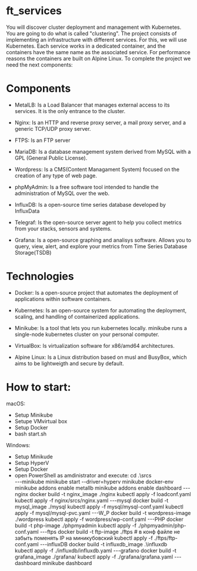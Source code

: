 # ft_services
You will discover cluster deployment and management with Kubernetes. You are going to do what is called "clustering". The project consists of implementing an infrastructure with different services. For this, we will use Kubernetes. Each service works in a dedicated container, and the containers have the same name as the associated service. For performance reasons the containers are built on Alpine Linux. To complete the project we need the next components:

# Components
 * MetalLB: Is a Load Balancer that manages external access to its services. It is the only entrance to the cluster.

* Nginx: Is an HTTP and reverse proxy server, a mail proxy server, and a generic TCP/UDP proxy server.

* FTPS: Is an FTP server

* MariaDB: Is a database management system derived from MySQL with a GPL (General Public License).

* Wordpress: Is a CMS(Content Managament System) focused on the creation of any type of web page.

* phpMyAdmin: Is a free software tool intended to handle the administration of MySQL over the web.

* InfluxDB: Is a open-source time series database developed by InfluxData

* Telegraf: Is the open-source server agent to help you collect metrics from your stacks, sensors and systems.

* Grafana: Is a open-source graphing and analisys software. Allows you to query, view, alert, and explore your metrics from Time Series Database Storage(TSDB)

# Technologies
* Docker: Is a open-source project that automates the deployment of applications within software containers.

* Kubernetes: Is an open-source system for automating the deployment, scaling, and handling of containerized applications.

* Minikube: Is a tool that lets you run kubernetes locally. minikube runs a single-node kubernetes cluster on your personal computer.

* VirtualBox: Is virtualization software for x86/amd64 architectures.

* Alpine Linux: Is a Linux distribution based on musl and BusyBox, which aims to be lightweigth and secure by default.

# How to start:

macOS:
* Setup Minikube
* Setupe VMvirtual box
* Setup Docker
* bash start.sh

Windows:
* Setup Minikude
* Setup HyperV
* Setup Docker
* open PowerShell as amdinistrator and execute:
cd .\srcs\
---minikube
minikube start --driver=hyperv
minikube docker-env
minikube addons enable metallb
minikube addons enable dashboard
---nginx
docker build -t nginx_image ./nginx
kubectl apply -f loadconf.yaml
kubectl apply -f nginx/srcs/nginx.yaml
---mysql
docker build -t mysql_image ./mysql
kubectl apply -f mysql/mysql-conf.yaml
kubectl apply -f mysql/mysql-pvc.yaml
---W_P
docker build -t wordpress-image ./wordpress
kubectl apply -f wordpress/wp-conf.yaml
---PHP
docker build -t php-image ./phpmyadmin
kubectl apply -f ./phpmyadmin/php-conf.yaml
---ftps
docker build -t ftp-image ./ftps # в конф файле не забыть поменять IP на миникубовский
kubectl apply -f ./ftps/ftp-conf.yaml 
---influxDB
docker build -t influxdb_image .\influxdb\
kubectl apply -f ./influxdb/influxdb.yaml
---grafano
docker build -t grafana_image ./grafana/ 
kubectl apply -f ./grafana/grafana.yaml
---dashboard
minikube dashboard
